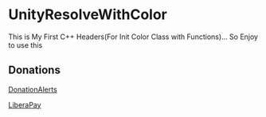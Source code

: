 # UnityResolveWithColor
This is My First C++ Headers(For Init Color Class with Functions)... So Enjoy to use this

## Donations

[DonationAlerts](https://donationalerts.com/r/rikkomatsumato)

[LiberaPay](https://liberapay.com/RikkoMatsumatoOfficial/donate)
